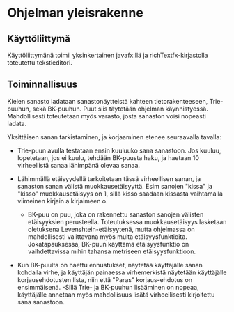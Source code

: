 # Ohjelman yleisrakenne
## Käyttöliittymä
Käyttöliittymänä toimii yksinkertainen javafx:llä ja richTextfx-kirjastolla toteutettu tekstieditori. 

## Toiminnallisuus
Kielen sanasto ladataan sanastonäytteistä kahteen tietorakenteeseen, Trie-puuhun, sekä BK-puuhun. Puut siis täytetään ohjelman käynnistyessä. Mahdollisesti toteutetaan myös varasto, josta sanaston voisi nopeasti ladata.

Yksittäisen sanan tarkistaminen, ja korjaaminen etenee seuraavalla tavalla:
- Trie-puun avulla testataan ensin kuuluuko sana sanastoon. Jos kuuluu, lopetetaan, jos ei kuulu, tehdään BK-puusta haku, ja haetaan 10 virheellistä sanaa lähimpänä olevaa sanaa.
- Lähimmällä etäisyydellä tarkoitetaan tässä virheellisen sanan, ja sanaston sanan välistä muokkausetäisyyttä. Esim sanojen "kissa" ja "kisso" muokkausetäisyys on 1, sillä kisso saadaan kissasta vaihtamalla viimeinen kirjain a kirjaimeen o.
  - BK-puu on puu, joka on rakennettu sanaston sanojen välisten etäisyyksien perusteella. Toteutuksessa muokkausetäisyys lasketaan oletuksena Levenshtein-etäisyytenä, mutta ohjelmassa on mahdollisesti valittavana myös muita etäisyysfunktioita. Jokatapauksessa, BK-puun käyttämä etäisyysfunktio on vaihdettavissa mihin tahansa metriseen etäisyysfunktioon.

  
- Kun BK-puulta on haettu ennustukset, näytetää käyttäjälle sanan kohdalla virhe, ja käyttäjän painaessa virhemerkistä näytetään käyttäjälle korjausehdotusten lista, niin että "Paras" korjaus-ehdotus on ensimmäisenä.
-Sillä Trie- ja BK-puuhun lisääminen on nopeaa, käyttäjälle annetaan myös mahdollisuus lisätä virheellisesti kirjoitettu sana sanastoon. 

